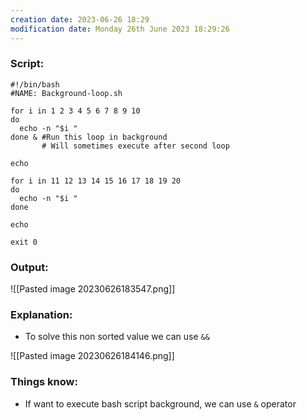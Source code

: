 ```yaml
---
creation date: 2023-06-26 18:29
modification date: Monday 26th June 2023 18:29:26
---
```


### Script:

```
#!/bin/bash
#NAME: Background-loop.sh

for i in 1 2 3 4 5 6 7 8 9 10
do
  echo -n "$i "
done & #Run this loop in background
       # Will sometimes execute after second loop

echo 

for i in 11 12 13 14 15 16 17 18 19 20
do
  echo -n "$i "
done

echo

exit 0
```

### Output:

![[Pasted image 20230626183547.png]]


### Explanation:

* To solve this non sorted value we can use `&&`

![[Pasted image 20230626184146.png]]

### Things know:

* If want to execute bash script background, we can use `&` operator